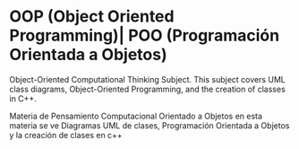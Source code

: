 # OOP (Object Oriented Programming)| POO (Programación Orientada a Objetos)

Object-Oriented Computational Thinking Subject. This subject covers UML class diagrams, Object-Oriented Programming, and the creation of classes in C++.

Materia de Pensamiento Computacional Orientado a Objetos en esta materia se ve Diagramas UML de clases, Programación Orientada a Objetos y la creación de clases en c++
